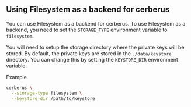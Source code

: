## Using Filesystem as a backend for cerberus
You can use Filesystem as a backend for cerberus. To use Filesystem as a backend, you need to set the `STORAGE_TYPE` environment variable to `filesystem`.

You will need to setup the storage directory where the private keys will be stored. By default, the private keys are stored in the `./data/keystore` directory. You can change this by setting the `KEYSTORE_DIR` environment variable.

Example
```bash
cerberus \
  --storage-type filesystem \
  --keystore-dir /path/to/keystore
```